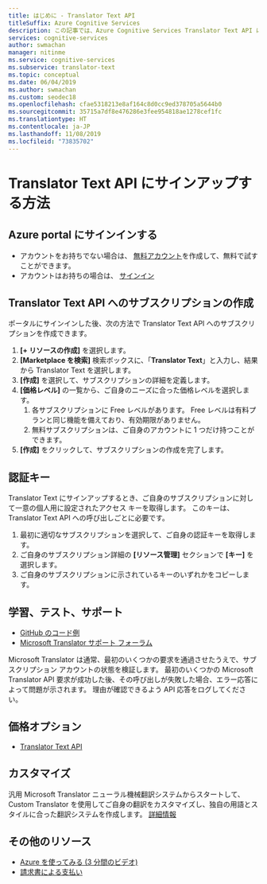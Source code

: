 ```yaml
---
title: はじめに - Translator Text API
titleSuffix: Azure Cognitive Services
description: この記事では、Azure Cognitive Services Translator Text API にサインアップしてサブスクリプション キーを取得する方法について説明します。
services: cognitive-services
author: swmachan
manager: nitinme
ms.service: cognitive-services
ms.subservice: translator-text
ms.topic: conceptual
ms.date: 06/04/2019
ms.author: swmachan
ms.custom: seodec18
ms.openlocfilehash: cfae5318213e8af164c8d0cc9ed378705a5644b0
ms.sourcegitcommit: 35715a7df8e476286e3fee954818ae1278cef1fc
ms.translationtype: HT
ms.contentlocale: ja-JP
ms.lasthandoff: 11/08/2019
ms.locfileid: "73835702"
---
```

# <a name="how-to-sign-up-for-the-translator-text-api"></a>Translator Text API にサインアップする方法

## <a name="sign-in-to-the-azure-portal"></a>Azure portal にサインインする

- アカウントをお持ちでない場合は、 [無料アカウント](https://azure.microsoft.com/free/)を作成して、無料で試すことができます。
- アカウントはお持ちの場合は、 [サインイン](https://ms.portal.azure.com/)

## <a name="create-a-subscription-to-the-translator-text-api"></a>Translator Text API へのサブスクリプションの作成

ポータルにサインインした後、次の方法で Translator Text API へのサブスクリプションを作成できます。

1. **[+ リソースの作成]** を選択します。
1. **[Marketplace を検索]** 検索ボックスに、「**Translator Text**」と入力し、結果から Translator Text を選択します。
1. **[作成]** を選択して、サブスクリプションの詳細を定義します。
1. **[価格レベル]** の一覧から、ご自身のニーズに合った価格レベルを選択します。
    1. 各サブスクリプションに Free レベルがあります。 Free レベルは有料プランと同じ機能を備えており、有効期限がありません。
    1. 無料サブスクリプションは、ご自身のアカウントに 1 つだけ持つことができます。
1. **[作成]** をクリックして、サブスクリプションの作成を完了します。

## <a name="authentication-key"></a>認証キー

Translator Text にサインアップするとき、ご自身のサブスクリプションに対して一意の個人用に設定されたアクセス キーを取得します。 このキーは、Translator Text API への呼び出しごとに必要です。

1. 最初に適切なサブスクリプションを選択して、ご自身の認証キーを取得します。
1. ご自身のサブスクリプション詳細の **[リソース管理]** セクションで **[キー]** を選択します。
1. ご自身のサブスクリプションに示されているキーのいずれかをコピーします。

## <a name="learn-test-and-get-support"></a>学習、テスト、サポート

- [GitHub のコード例](https://github.com/MicrosoftTranslator)
- [Microsoft Translator サポート フォーラム](https://www.aka.ms/TranslatorForum)

Microsoft Translator は通常、最初のいくつかの要求を通過させたうえで、サブスクリプション アカウントの状態を検証します。 最初のいくつかの Microsoft Translator API 要求が成功した後、その呼び出しが失敗した場合、エラー応答によって問題が示されます。 理由が確認できるよう API 応答をログしてください。

## <a name="pricing-options"></a>価格オプション

- [Translator Text API](https://azure.microsoft.com/pricing/details/cognitive-services/translator-text-api/)

## <a name="customization"></a>カスタマイズ

汎用 Microsoft Translator ニューラル機械翻訳システムからスタートして、Custom Translator を使用してご自身の翻訳をカスタマイズし、独自の用語とスタイルに合った翻訳システムを作成します。 [詳細情報](customization.md)

## <a name="additional-resources"></a>その他のリソース

- [Azure を使ってみる (3 分間のビデオ)](https://azure.microsoft.com/get-started/?b=16.24)
- [請求書による支払い](https://azure.microsoft.com/pricing/invoicing/)
